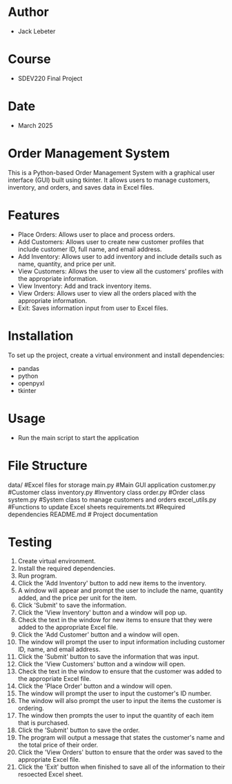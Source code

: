 # Author
- Jack Lebeter

# Course
- SDEV220 Final Project

# Date
- March 2025

# Order Management System

This is a Python-based Order Management System with a graphical user interface (GUI) built using tkinter. It allows users to manage customers, inventory, and orders, and saves data in Excel files.

# Features
- Place Orders: Allows user to place and process orders.
- Add Customers: Allows user to create new customer profiles that include customer ID, full name, and email address.
- Add Inventory: Allows user to add inventory and include details such as name, quantity, and price per unit.
- View Customers: Allows the user to view all the customers' profiles with the appropriate information.
- View Inventory: Add and track inventory items.
- View Orders: Allows user to view all the orders placed with the appropriate information.
- Exit: Saves information input from user to Excel files.

# Installation
To set up the project, create a virtual environment and install dependencies:
- pandas
- python
- openpyxl
- tkinter

# Usage
- Run the main script to start the application

# File Structure
data/ #Excel files for storage 
main.py #Main GUI application
customer.py #Customer class
inventory.py #Inventory class
order.py #Order class
system.py #System class to manage customers and orders
excel_utils.py #Functions to update Excel sheets
requirements.txt #Required dependencies
README.md # Project documentation

# Testing
1. Create virtual environment.
2. Install the required dependencies.
3. Run program.
4. Click the 'Add Inventory' button to add new items to the inventory.
4. A window will appear and prompt the user to include the name, quantity added, and the price per unit for the item.
5. Click 'Submit' to save the information.
6. Click the 'View Inventory' button and a window will pop up.
7. Check the text in the window for new items to ensure that they were added to the appropriate Excel file.
8. Click the 'Add Customer' button and a window will open.
9. The window will prompt the user to input information including customer ID, name, and email address.
10. Click the 'Submit' button to save the information that was input.
11. Click the 'View Customers' button and a window will open.
12. Check the text in the window to ensure that the customer was added to the appropriate Excel file.
13. Click the 'Place Order' button and a window will open.
14. The window will prompt the user to input the customer's ID number.
15. The window will also prompt the user to input the items the customer is ordering.
16. The window then prompts the user to input the quantity of each item that is purchased.
17. Click the 'Submit' button to save the order.
18. The program will output a message that states the customer's name and the total price of their order.
19. Click the 'View Orders' button to ensure that the order was saved to the appropriate Excel file.
20. Click the 'Exit' button when finished to save all of the information to their resoected Excel sheet. 